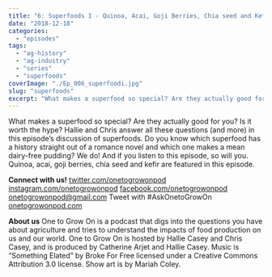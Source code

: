 ```yaml
---
title: "6: Superfoods I - Quinoa, Acai, Goji Berries, Chia seed and Kefir"
date: "2018-12-18"
categories: 
  - "episodes"
tags: 
  - "ag-history"
  - "ag-industry"
  - "series"
  - "superfoods"
coverImage: "./Ep_006_superfoodi.jpg"
slug: "superfoods"
excerpt: "What makes a superfood so special? Are they actually good for you? Is it worth the hype? Hallie and Chris answer all these questions (and more) in this episode’s discussion of superfoods. Do you know which superfood has a history straight out of a romance novel and which one makes a mean dairy-free pudding? We do! And if you listen to this episode, so will you. Quinoa, acai, goji berries, chia seed and kefir are featured in this episode."
---
```


What makes a superfood so special? Are they actually good for you? Is it worth the hype? Hallie and Chris answer all these questions (and more) in this episode’s discussion of superfoods. Do you know which superfood has a history straight out of a romance novel and which one makes a mean dairy-free pudding? We do! And if you listen to this episode, so will you. Quinoa, acai, goji berries, chia seed and kefir are featured in this episode.

**Connect with us!** [twitter.com/onetogrowonpod](http://twitter.com/onetogrowonpod) [instagram.com/onetogrowonpod](http://instagram.com/onetogrowonpod) [facebook.com/onetogrowonpod](http://facebook.com/onetogrowonpod) [onetogrowonpod@gmail.com](mailto:onetogrowonpod@gmail.com) Tweet with #AskOnetoGrowOn [onetogrowonpod.com](http://onetogrowonpod.com)

**About us** One to Grow On is a podcast that digs into the questions you have about agriculture and tries to understand the impacts of food production on us and our world. One to Grow On is hosted by Hallie Casey and Chris Casey, and is produced by Catherine Arjet and Hallie Casey. Music is “Something Elated” by Broke For Free licensed under a Creative Commons Attribution 3.0 license. Show art is by Mariah Coley.
